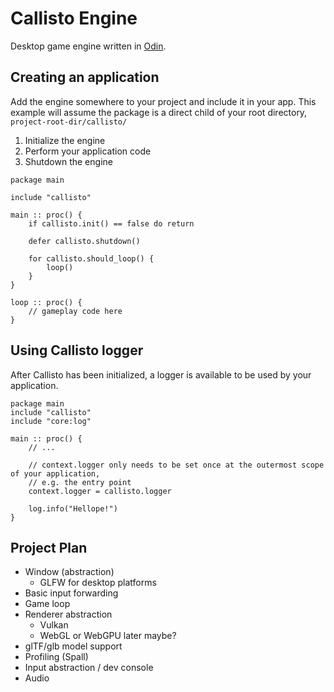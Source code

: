 # Callisto Engine

Desktop game engine written in [Odin](https://odin-lang.org).

## Creating an application

Add the engine somewhere to your project and include it in your app. This example will assume the package is a direct child of your root directory, `project-root-dir/callisto/`

1. Initialize the engine
2. Perform your application code
3. Shutdown the engine

```odin
package main

include "callisto"

main :: proc() {
    if callisto.init() == false do return

    defer callisto.shutdown()

    for callisto.should_loop() {
        loop()
    }  
}

loop :: proc() {
    // gameplay code here
}
```

## Using Callisto logger

After Callisto has been initialized, a logger is available to be used by your application.

```odin
package main
include "callisto"
include "core:log"

main :: proc() {
    // ...

    // context.logger only needs to be set once at the outermost scope of your application, 
    // e.g. the entry point
    context.logger = callisto.logger

    log.info("Hellope!")
}
```


## Project Plan

- Window (abstraction)
    - GLFW for desktop platforms
- Basic input forwarding
- Game loop
- Renderer abstraction
    - Vulkan
    - WebGL or WebGPU later maybe?
- glTF/glb model support
- Profiling (Spall)
- Input abstraction / dev console
- Audio